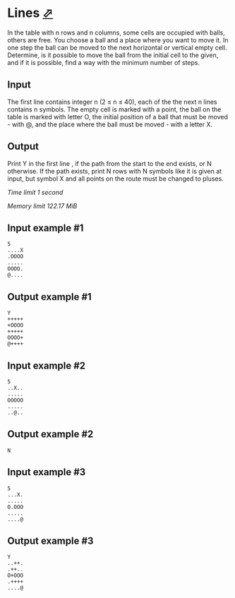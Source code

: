 # Lines [⬀](https://www.e-olymp.com/en/contests/9208/problems/80035)

In the table with n rows and n columns, some cells are occupied with balls, others are free. You choose a ball and a place where you want to move it. In one step the ball can be moved to the next horizontal or vertical empty cell. Determine, is it possible to move the ball from the initial cell to the given, and if it is possible, find a way with the minimum number of steps.

## Input

The first line contains integer n (2 ≤ n ≤ 40), each of the the next n lines contains n symbols. The empty cell is marked with a point, the ball on the table is marked with letter O, the initial position of a ball that must be moved - with @, and the place where the ball must be moved - with a letter X.

## Output

Print Y in the first line , if the path from the start to the end exists, or N otherwise. If the path exists, print N rows with N symbols like it is given at input, but symbol X and all points on the route must be changed to pluses.

_Time limit 1 second_

_Memory limit 122.17 MiB_

## Input example #1
```
5
....X
.OOOO
.....
OOOO.
@....
```

## Output example #1
```
Y
+++++
+OOOO
+++++
OOOO+
@++++
```

## Input example #2
```
5
..X..
.....
OOOOO
.....
..@..
```

## Output example #2
```
N
```

## Input example #3
```
5
...X.
.....
O.OOO
.....
....@
```

## Output example #3
```
Y
..++.
.++..
O+OOO
.++++
....@
```
